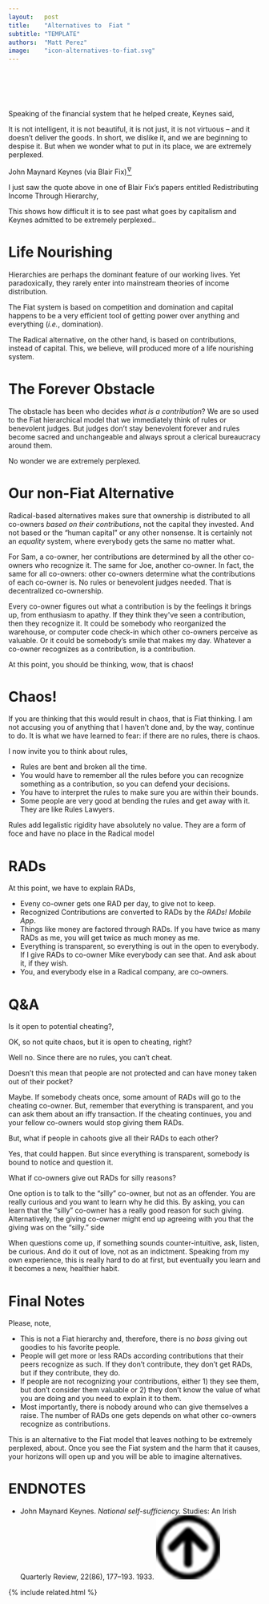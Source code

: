 ```yaml
---
layout:   post
title:    "Alternatives to  Fiat "
subtitle: "TEMPLATE"
authors:  "Matt Perez"
image:    "icon-alternatives-to-fiat.svg"
---
```


<div style="display:none;">
 <p><span class="_quotespan">&hellip; we are extremely perplexed.</span></p>
</div>

<h1>&nbsp;</h1>
 <p>Speaking of the financial system that he helped create, Keynes said,</p>
 <div class='_citation'>
  <p>It is not intelligent, it is not beautiful, it is not just, it is not virtuous &ndash; and it doesn’t deliver the goods. In short, we dislike it, and we are beginning to despise it. But when we wonder what to put in its place, we are extremely perplexed.</p>
  <p id="_signature">John Maynard Keynes (via Blair Fix)<a href="#en01"><sup id="bm01">&hairsp;&nabla;&hairsp;</sup></a></p>
 </div>
 <p>I just saw the quote above in one of Blair Fix&rsquo;s papers entitled <span class="_quotespan">Redistributing Income Through Hierarchy,</span></p>
 <p>This shows how difficult it is to see past what goes by capitalism and Keynes admitted to be <span class="_quotespan">extremely perplexed.</span>.</p>

<h1>Life Nourishing</h1>
  <div class="_citation">
   <p>Hierarchies are perhaps the dominant feature of our working lives. Yet paradoxically, they rarely enter into mainstream theories of income distribution.</p>
  </div>
 <p>The <span class="_paradigm">Fiat</span> system is based on competition and domination and capital happens to be a very efficient tool of getting power over anything and everything (<em>i.e.</em>, domination).</p>
 <p>The <span class="_paradigm">Radical</span> alternative, on the other hand, is based on contributions, instead of capital. This, we believe, will produced more of a life nourishing system.</p>

<h1>The Forever Obstacle</h1>
 <p>The obstacle has been who decides <em>what is a contribution</em>? We are so used to the <span class="_paradigm">Fiat</span> hierarchical model that we immediately think of rules or benevolent judges. But judges don&rsquo;t stay benevolent forever and rules become sacred and unchangeable and always sprout a clerical bureaucracy around them.</p>
 <p>No wonder we are <span class="_quotespan">extremely perplexed.</span></p>

<h1>Our non-Fiat Alternative</h1>
 <p><span class="_paradigm">Radical</span>-based alternatives makes sure that ownership is distributed to all co-owners <em>based on their contributions</em>, not the capital they invested. And not based or the &ldquo;human capital&rdquo; or any other nonsense. It is certainly not an <em>equality</em> system, where everybody gets the same no matter what.</p>
 <p>For Sam, a co-owner, her contributions are determined by all the other co-owners who recognize it. The same for Joe, another co-owner. In fact, the same for all co-owners: other co-owners determine what the contributions of each co-owner is. No rules or benevolent judges needed. That is decentralized co-ownership.</p>
 <p>Every co-owner figures out what a contribution is by the feelings it brings up, from enthusiasm to apathy. If they think they've seen a contribution, then they recognize it. It could be somebody who reorganized the warehouse, or computer code check-in which other co-owners perceive as valuable. Or it could be somebody&rsquo;s smile that makes my day. Whatever a co-owner recognizes as a contribution, is a contribution.</p>
 <p>At this point, you should be thinking, <span class="_quotespan">wow, that is chaos!</span></p>

<h1>Chaos!</h1>
 <p>If you are thinking that this would result in chaos, that is <span class="_paradigm">Fiat</span> thinking. I am not accusing you of anything that I haven&rsquo;t done and, by the way, continue to do. It is what we have learned to fear: if there are no rules, there is chaos.</p>
 <p>I now invite you to think about rules,</p>
  <ul>
   <li>Rules are bent and broken all the time.</li>
   <li>You would have to remember all the rules before you can recognize something as a contribution, so you can defend your decisions.</li>
   <li>You have to interpret the rules to make sure you are within their bounds.</li>
   <li>Some people are very good at bending the rules and get away with it. They are like Rules Lawyers.</li>
  </ul>
 <p>Rules add legalistic rigidity have absolutely no value. They are a form of foce and have no place in the <span class="_paradigm">Radical</span> model</p>

<h1>RADs</h1>
 <p>At this point, we have to explain <span class="_paradigm">RAD</span>s,</p>
  <ul>
   <li>Eveny co-owner gets one <span class="_paradigm">RAD</span> per day, to give not to keep.</li>
   <li><span class="_paradigm">Recognized Contributions</span> are converted to <span class="_paradigm">RAD</span>s by the <em><span class="_paradigm">RAD</span>s! Mobile App</em>.</li>
   <li>Things like money are factored through <span class="_paradigm">RAD</span>s. If you have twice as many <span class="_paradigm">RAD</span>s as me, you will get twice as much money as me.</li>
   <li>Everything is transparent, so everything is out in the open to everybody. If I give <span class="_paradigm">RAD</span>s to co-owner Mike everybody can see that. And ask about it, if they wish.</li>
   <li>You, and everybody else in a <span class="_paradigm">Radical</span> company, are co-owners.</li>
  </ul>

<h1>Q&A</h1>
 <p>Is it open to potential cheating?,</p>
  <div class='_qnablock'>
   <p class="_q">OK, so not quite chaos, but it is open to cheating, right?</p>
   <p class="_a">Well no. Since there are no rules, you can&rsquo;t cheat.</p>
   <p class="_q">Doesn&rsquo;t this mean that people are not protected and can have money taken out of their pocket?</p>
   <p class='_a'>Maybe. If somebody cheats once, some amount of <span class='_paradigm'>RAD</span>s will go to the cheating co-owner. But, remember that everything is transparent, and you can ask them about an iffy transaction. If the cheating continues, you and your fellow co-owners would stop giving them <span class="_paradigm">RAD</span>s.</p>
   <p class="_q">But, what if people in cahoots give all their <span class="_paradigm">RAD</span>s to each other?</p>
   <p class='_a'>Yes, that could happen. But since everything is transparent, somebody is bound to notice and question it.</p>
   <p class="_q">What if co-owners give out <span class="_paradigm">RAD</span>s for silly reasons?</p>
   <p class='_a'>One option is to talk to the &ldquo;silly&rdquo; co-owner, but not as an offender. You are really curious and you want to learn why he did this. By asking, you can learn that the &ldquo;silly&rdquo; co-owner has a really good reason for such giving. Alternatively, the giving co-owner might end up agreeing with you that the giving was on the &ldquo;silly.&rdquo; side</p>
  </div>
 <p>When questions come up, if something sounds counter-intuitive, ask, listen, be curious. And do it out of love, not as an indictment. Speaking from my own experience, this is really hard to do at first, but eventually you learn and it becomes a new, healthier habit.</p>

<h1>Final Notes</h1>
 <p>Please, note,</p>
  <ul>
   <li>This is not a <span class="_paradigm">Fiat</span> hierarchy and, therefore, there is no <em>boss</em> giving out goodies to his favorite people.</li>
   <li>People will get more or less <span class="_paradigm">RAD</span>s according contributions that their peers recognize as such. If they don&rsquo;t contribute, they don&rsquo;t get <span class="_paradigm">RAD</span>s, but if they contribute, they do.</li>
   <li>If people are not recognizing your contributions, either 1) they see them, but don&rsquo;t consider them valuable or 2) they don&rsquo;t know the value of what you are doing and you need to explain it to them.</li>
   <li>Most importantly, there is nobody around who can give themselves a raise. The number of <span class="_paradigm">RAD</span>s one gets depends on what other co-owners recognize as contributions.</li>
  </ul>
 <p>This is an alternative to the <span class="_paradigm">Fiat</span> model that leaves nothing to be <span class="_quotespan">extremely perplexed,</span> about. Once you see the <span class="_paradigm">Fiat</span> system and the harm that it causes, your horizons will open up and you will be able to imagine alternatives.</p>

<h1 class="_section">ENDNOTES</h1>
 <ul>
  <li id="en01">
   <p class="_list-item">
    John Maynard Keynes.
    <em>National self-sufficiency.</em>
    Studies: An Irish Quarterly Review, 22(86), 177–193.
    1933.
    <a class="_uparrow" href="#bm01"><img src="/assets/img/arrow-up-icon.png"></a>
   </p>
  </li>
 </ul>

{% include related.html %}
